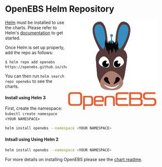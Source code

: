# OpenEBS Helm Repository

<img width="300" align="right" alt="OpenEBS Logo" src="https://raw.githubusercontent.com/cncf/artwork/master/projects/openebs/stacked/color/openebs-stacked-color.png" xmlns="http://www.w3.org/1999/html">

[Helm](https://helm.sh) must be installed to use the charts.
Please refer to Helm's [documentation](https://helm.sh/docs/) to get started.

Once Helm is set up properly, add the repo as follows:

```console
$ helm repo add openebs https://openebs.github.io/charts
```

You can then run `helm search repo openebs` to see the charts.

#### Install using Helm 3

First, create the namespace: `kubectl create namespace <YOUR NAMESPACE>`

```bash
helm install openebs --namespace <YOUR NAMESPACE>
```

#### Intsall using Using Helm 2

```bash
helm install openebs --namespace <YOUR NAMESPACE>
```

For more details on installing OpenEBS please see the [chart readme](https://github.com/openebs/charts/blob/master/charts/openebs/README.md).

